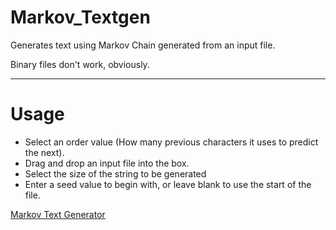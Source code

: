 # Markov_Textgen

Generates text using Markov Chain generated from an input file.

Binary files don't work, obviously. 

---

# Usage

- Select an order value (How many previous characters it uses to predict the next).
- Drag and drop an input file into the box. 
- Select the size of the string to be generated
- Enter a seed value to begin with, or leave blank to use the start of the file.

[Markov Text Generator](http://mustafaquraish.github.io/Markov_Textgen)
